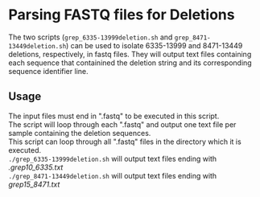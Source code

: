 # Parsing FASTQ files for Deletions
The two scripts (`grep_6335-13999deletion.sh` and `grep_8471-13449deletion.sh`) can be used to isolate 6335-13999 and 8471-13449 deletions, respectively, in fastq files. They will output text files containing each sequence that containined the deletion string and its corresponding sequence identifier line.

## Usage
The input files must end in ".fastq" to be executed in this script.  
The script will loop through each ".fastq" and output one text file per sample containing the deletion sequences.  
This script can loop through all ".fastq" files in the directory which it is executed.  
`./grep_6335-13999deletion.sh` will output text files ending with *.grep10_6335.txt*   
`./grep_8471-13449deletion.sh` will output text files ending with *grep15_8471.txt*

